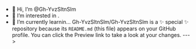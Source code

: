 - 👋 Hi, I’m @Gh-YvzSltnSlm
- 👀 I’m interested in .
- 🌱 I’m currently learnin...
Gh-YvzSltnSlm/Gh-YvzSltnSlm is a ✨ special ✨ repository because its `README.md` (this file) appears on your GitHub profile.
You can click the Preview link to take a look at your changes.
--->
